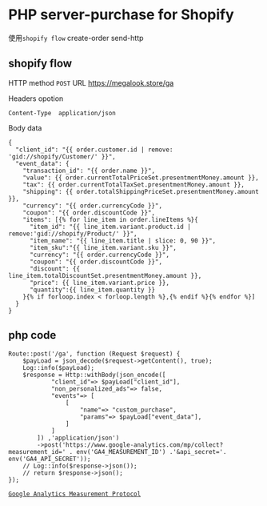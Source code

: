# PHP server-purchase for Shopify

使用`shopify flow` create-order send-http


## shopify flow

HTTP method `POST`
URL  https://megalook.store/ga

Headers opotion
```
Content-Type  application/json
```

Body data

```
{
  "client_id": "{{ order.customer.id | remove: 'gid://shopify/Customer/' }}",
  "event_data": {
    "transaction_id": "{{ order.name }}",
    "value": {{ order.currentTotalPriceSet.presentmentMoney.amount }},
    "tax": {{ order.currentTotalTaxSet.presentmentMoney.amount }},
    "shipping": {{ order.totalShippingPriceSet.presentmentMoney.amount }},
    "currency": "{{ order.currencyCode }}",
    "coupon": "{{ order.discountCode }}",
    "items": [{% for line_item in order.lineItems %}{
      "item_id": "{{ line_item.variant.product.id | remove:'gid://shopify/Product/' }}",
      "item_name": "{{ line_item.title | slice: 0, 90 }}",
      "item_sku":"{{ line_item.variant.sku }}",
      "currency": "{{ order.currencyCode }}",
      "coupon": "{{ order.discountCode }}",
      "discount": {{ line_item.totalDiscountSet.presentmentMoney.amount }},
      "price": {{ line_item.variant.price }},
      "quantity":{{ line_item.quantity }}
    }{% if forloop.index < forloop.length %},{% endif %}{% endfor %}]
  }
}
```

## php code

```
Route::post('/ga', function (Request $request) {
    $payLoad = json_decode($request->getContent(), true);
    Log::info($payLoad);
    $response = Http::withBody(json_encode([
            "client_id"=> $payLoad["client_id"],
            "non_personalized_ads"=> false,
            "events"=> [
                [
                    "name"=> "custom_purchase",
                    "params"=> $payLoad["event_data"],
                ]
            ]
        ]) ,'application/json')
        ->post('https://www.google-analytics.com/mp/collect?measurement_id=' . env('GA4_MEASUREMENT_ID') .'&api_secret='. env('GA4_API_SECRET'));
    // Log::info($response->json());
    // return $response->json();
});
```

[`Google Analytics Measurement Protocol`](https://developers.google.com/analytics/devguides/collection/protocol/ga4/reference/events#purchase)
